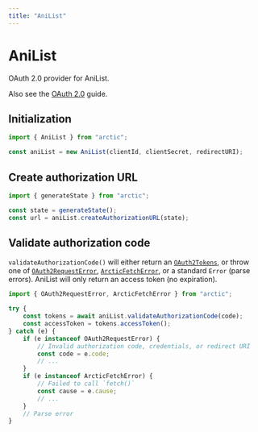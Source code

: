 ```yaml
---
title: "AniList"
---
```


# AniList

OAuth 2.0 provider for AniList.

Also see the [OAuth 2.0](/guides/oauth2) guide.

## Initialization

```ts
import { AniList } from "arctic";

const aniList = new AniList(clientId, clientSecret, redirectURI);
```

## Create authorization URL

```ts
import { generateState } from "arctic";

const state = generateState();
const url = aniList.createAuthorizationURL(state);
```

## Validate authorization code

`validateAuthorizationCode()` will either return an [`OAuth2Tokens`](/reference/main/OAuth2Tokens), or throw one of [`OAuth2RequestError`](/reference/main/OAuth2RequestError), [`ArcticFetchError`](/reference/main/ArcticFetchError), or a standard `Error` (parse errors). AniList will only return an access token (no expiration).

```ts
import { OAuth2RequestError, ArcticFetchError } from "arctic";

try {
	const tokens = await aniList.validateAuthorizationCode(code);
	const accessToken = tokens.accessToken();
} catch (e) {
	if (e instanceof OAuth2RequestError) {
		// Invalid authorization code, credentials, or redirect URI
		const code = e.code;
		// ...
	}
	if (e instanceof ArcticFetchError) {
		// Failed to call `fetch()`
		const cause = e.cause;
		// ...
	}
	// Parse error
}
```
